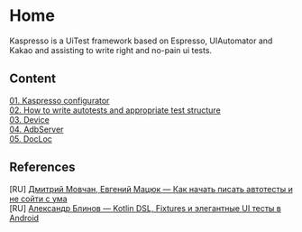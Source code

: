 # Home

Kaspresso is a UiTest framework based on Espresso, UIAutomator and Kakao and assisting to write right and no-pain ui tests.

## Content
[01. Kaspresso configurator](https://github.com/KasperskyLab/Kaspresso/blob/master/wiki/01.%20Kaspresso%20configurator.md) <br>
[02. How to write autotests and appropriate test structure](https://github.com/KasperskyLab/Kaspresso/blob/master/wiki/02.%20How%20to%20write%20autotests%20and%20appropriate%20test%20structure.md) <br>
[03. Device](https://github.com/KasperskyLab/Kaspresso/blob/master/wiki/03.%20Device.md) <br>
[04. AdbServer](https://github.com/KasperskyLab/Kaspresso/blob/master/wiki/04.%20AdbServer.md) <br>
[05. DocLoc](https://github.com/KasperskyLab/Kaspresso/blob/master/wiki/05.%20DocLoc.md) <br>

## References

[RU] [Дмитрий Мовчан, Евгений Мацюк — Как начать писать автотесты и не сойти с ума](https://www.youtube.com/watch?v=q_8UUhVDV7c&list=PLb1A91j1236qyWB8mBbWF_FN6fC4ztPXG&index=20&t=0s) <br>
[RU] [Александр Блинов — Kotlin DSL, Fixtures и элегантные UI тесты в Android](https://habr.com/ru/company/hh/blog/455042/)
